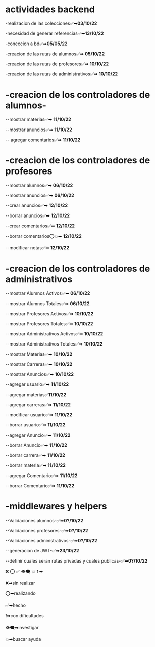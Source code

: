 # **actividades backend**

-realizacion de las colecciones✅➡**03/10/22**

-necesidad de generar referencias✅➡**13/10/22**

-coneccion a bd✅➡**05/05/22**

-creacion de las rutas de alumnos✅➡ **05/10/22**

-creacion de las rutas de profesores✅➡ **10/10/22**

-creacion de las rutas de administrativos✅➡ **10/10/22**


# **-creacion de los controladores de alumnos-**


--mostrar materias✅➡ **11/10/22** 

--mostrar anuncios✅➡ **11/10/22**  

-- agregar comentarios✅➡ **11/10/22** 


# **-creacion de los controladores de profesores**

--mostrar alumnos✅➡ **06/10/22**  

--mostrar anuncios✅➡ **06/10/22**   

--crear anuncios✅➡ **12/10/22**  

--borrar anuncios✅➡ **12/10/22**  

--crear comentarios✅➡ **12/10/22**  

--borrar comentarios⭕💥➡ **12/10/22**  

--modificar notas✅➡ **12/10/22**  



# **-creacion de los controladores de administrativos**

--mostrar Alumnos Activos✅➡ **06/10/22**

--mostrar Alumnos Totales✅➡ **06/10/22**

--mostrar Profesores Activos✅➡ **10/10/22**

--mostrar Profesores Totales✅➡ **10/10/22**

--mostrar Administrativos Activos✅➡ **10/10/22**

--mostrar Administrativos Totales✅➡ **10/10/22**

--mostrar Materias✅➡ **10/10/22**

--mostrar Carreras✅➡ **10/10/22**

--mostrar Anuncios✅➡ **10/10/22**

--agregar usuario✅➡ **11/10/22**

--agregar materias✅**11/10/22**

--agregar carreras✅➡ **11/10/22**

--modificar usuario✅➡ **11/10/22**

--borrar usuario✅➡ **11/10/22**

--agregar Anuncio✅➡ **11/10/22**

--borrar Anuncio✅➡ **11/10/22**

--borrar carrera✅➡ **11/10/22**

--borrar materia✅➡ **11/10/22**

--agregar Comentario✅➡ **11/10/22**

--borrar Comentario✅➡ **11/10/22**

# **-middlewares y helpers**

--Validaciones alumnos-✅➡**0?/10/22** 

--Validaciones profesores-✅➡**0?/10/22**

--Validaciones administrativos-✅➡**0?/10/22**

--generacion de JWT-✅➡**23/10/22**

--definir cuales seran rutas privadas y cuales publicas-✅➡**0?/10/22**


❌ ⭕ ✅ 👁‍🗨 💥 ❗ ➡




❌➡sin realizar

⭕➡realizando

✅➡hecho

❗➡con dificultades

👁‍🗨➡investigar

💥➡buscar ayuda

